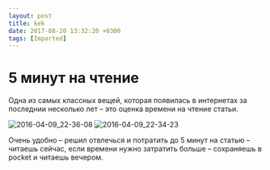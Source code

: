 ```yaml
---
layout: post
title: kek
date: 2017-08-20 13:32:20 +0300
tags: [Imported]
---
```

# 5 минут на чтение

Одна из самых классных вещей, которая появилась в интернетах за последнии несколько лет – это оценка времени на чтение статьи.

![2016-04-09_22-36-08](https://vlaim.s3.amazonaws.com/uploads/2016/04/2016-04-09_22-36-08.png) ![2016-04-09_22-34-23](https://vlaim.s3.amazonaws.com/uploads/2016/04/2016-04-09_22-34-23.png)

Очень удобно – решил отвлечься и потратить до 5 минут на статью – читаешь сейчас, если времени нужно затратить больше – сохраняешь в pocket и читаешь вечером.